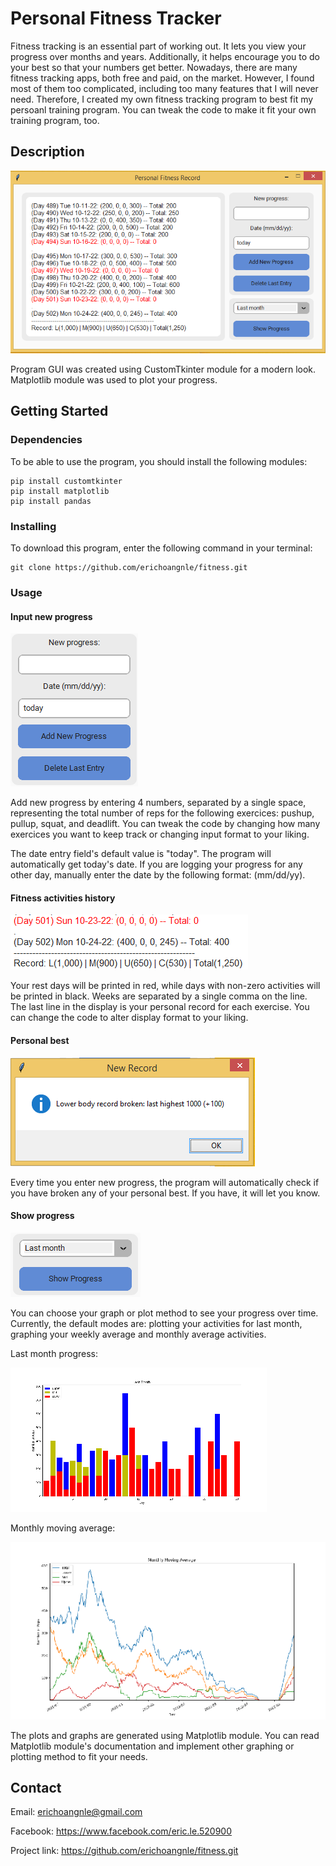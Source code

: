 # Personal Fitness Tracker

Fitness tracking is an essential part of working out. It lets you view your progress over months and years. Additionally, it helps encourage you to 
do your best so that your numbers get better. Nowadays, there are many fitness tracking apps, both free and paid, on the market. However, I found
most of them too complicated, including too many features that I will never need. Therefore, I created my own fitness tracking program to best fit
my persoanl training program. You can tweak the code to make it fit your own training program, too.

## Description

![Program's interface!](readme_img/interface.png "Personal Fitness Tracker")

Program GUI was created using CustomTkinter module for a modern look. Matplotlib module was used to plot your progress.

## Getting Started

### Dependencies

To be able to use the program, you should install the following modules:

```
pip install customtkinter
pip install matplotlib
pip install pandas
```

### Installing

To download this program, enter the following command in your terminal:
```
git clone https://github.com/erichoangnle/fitness.git
```

### Usage

#### Input new progress

![Add new progress!](readme_img/input.png "Add new progress")

Add new progress by entering 4 numbers, separated by a single space, representing the total number of reps for the following exercices: pushup, pullup, squat,
and deadlift. You can tweak the code by changing how many exercices you want to keep track or changing input format to your liking.

The date entry field's default value is "today". The program will automatically get today's date. If you are logging your progress for any other day, 
manually enter the date by the following format: (mm/dd/yy).

#### Fitness activities history

![History!](readme_img/lines.png "History")

Your rest days will be printed in red, while days with non-zero activities will be printed in black. Weeks are separated by a single comma on the line.
The last line in the display is your personal record for each exercise. You can change the code to alter display format to your liking.

#### Personal best

![Record!](readme_img/record.png "Record")

Every time you enter new progress, the program will automatically check if you have broken any of your personal best. If you have, it will
let you know.

#### Show progress

![Show progress!](readme_img/show_progress.png "Show progress")

You can choose your graph or plot method to see your progress over time. Currently, the default modes are: plotting your activities for last month, 
graphing your weekly average and monthly average activities.

Last month progress:

![Last month progress!](readme_img/last_month.png "Last month progress")

Monthly moving average:

![Monthly moving averages!](readme_img/average.png "Monthly moving average")

The plots and graphs are generated using Matplotlib module. You can read Matplotlib module's documentation and implement other graphing or 
plotting method to fit your needs.

## Contact

Email: erichoangnle@gmail.com

Facebook: https://www.facebook.com/eric.le.520900

Project link: https://github.com/erichoangnle/fitness.git
